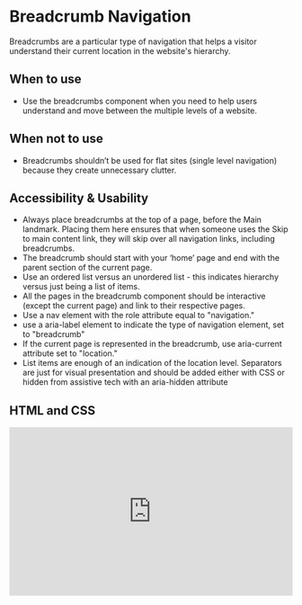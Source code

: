 # Breadcrumb Navigation
Breadcrumbs are a particular type of navigation that helps a visitor understand their current location in the website's hierarchy.


## When to use
- Use the breadcrumbs component when you need to help users understand and move between the multiple levels of a website.

## When not to use
- Breadcrumbs shouldn’t be used for flat sites (single level navigation) because they create unnecessary clutter.

## Accessibility & Usability

- Always place breadcrumbs at the top of a page, before the Main landmark. Placing them here ensures that when someone uses the Skip to main content link, they will skip over all navigation links, including breadcrumbs.
- The breadcrumb should start with your ‘home’ page and end with the parent section of the current page.
- Use an ordered list versus an unordered list - this indicates hierarchy versus just being a list of items.
- All the pages in the breadcrumb component should be interactive (except the current page) and link to their respective pages.
- Use a nav element with the role attribute equal to "navigation."
- use a aria-label element to indicate the type of navigation element, set to "breadcrumb"
- If the current page is represented in the breadcrumb, use aria-current attribute set to "location."
- List items are enough of an indication of the location level. Separators are just for visual presentation and should be added either with CSS or hidden from assistive tech with an aria-hidden attribute


## HTML and CSS

<iframe height="300" style="width: 100%;" scrolling="no" title="Untitled" src="https://codepen.io/team/UMPO_ADDT/embed/gOXgabV?default-tab=html%2Cresult" frameborder="no" loading="lazy" allowtransparency="true" allowfullscreen="true">
  See the Pen <a href="https://codepen.io/team/UMPO_ADDT/pen/gOXgabV">
  Untitled</a> by App Dev & Digital Transformation (<a href="https://codepen.io/team/UMPO_ADDT">@UMPO_ADDT</a>)
  on <a href="https://codepen.io">CodePen</a>.
</iframe>
